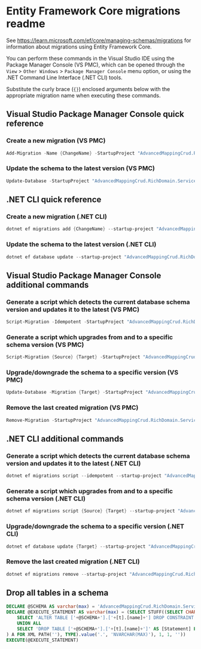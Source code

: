 # Entity Framework Core migrations readme

See <https://learn.microsoft.com/ef/core/managing-schemas/migrations> for information about migrations
using Entity Framework Core.

You can perform these commands in the Visual Studio IDE using the Package Manager Console (VS PMC), which can
be opened through the `View` > `Other Windows` > `Package Manager Console` menu option, or using the .NET
Command Line Interface (.NET CLI) tools.

Substitute the curly brace (`{}`) enclosed arguments below with the appropriate migration name when
executing these commands.

## Visual Studio Package Manager Console quick reference

### Create a new migration (VS PMC)

```powershell
Add-Migration -Name {ChangeName} -StartupProject "AdvancedMappingCrud.RichDomain.ServiceModel.Tests.Api" -Project "AdvancedMappingCrud.RichDomain.ServiceModel.Tests.Infrastructure"
```

### Update the schema to the latest version (VS PMC)

```powershell
Update-Database -StartupProject "AdvancedMappingCrud.RichDomain.ServiceModel.Tests.Api" -Project "AdvancedMappingCrud.RichDomain.ServiceModel.Tests.Infrastructure"
```

## .NET CLI quick reference

### Create a new migration (.NET CLI)

```powershell
dotnet ef migrations add {ChangeName} --startup-project "AdvancedMappingCrud.RichDomain.ServiceModel.Tests.Api" --project "AdvancedMappingCrud.RichDomain.ServiceModel.Tests.Infrastructure"
```

### Update the schema to the latest version (.NET CLI)

```powershell
dotnet ef database update --startup-project "AdvancedMappingCrud.RichDomain.ServiceModel.Tests.Api" --project "AdvancedMappingCrud.RichDomain.ServiceModel.Tests.Infrastructure"
```

## Visual Studio Package Manager Console additional commands

### Generate a script which detects the current database schema version and updates it to the latest (VS PMC)

```powershell
Script-Migration -Idempotent -StartupProject "AdvancedMappingCrud.RichDomain.ServiceModel.Tests.Api" -Project "AdvancedMappingCrud.RichDomain.ServiceModel.Tests.Infrastructure"
```

### Generate a script which upgrades from and to a specific schema version (VS PMC)

```powershell
Script-Migration {Source} {Target} -StartupProject "AdvancedMappingCrud.RichDomain.ServiceModel.Tests.Api" -Project "AdvancedMappingCrud.RichDomain.ServiceModel.Tests.Infrastructure"
```

### Upgrade/downgrade the schema to a specific version (VS PMC)

```powershell
Update-Database -Migration {Target} -StartupProject "AdvancedMappingCrud.RichDomain.ServiceModel.Tests.Api" -Project "AdvancedMappingCrud.RichDomain.ServiceModel.Tests.Infrastructure"
```

### Remove the last created migration (VS PMC)

```powershell
Remove-Migration -StartupProject "AdvancedMappingCrud.RichDomain.ServiceModel.Tests.Api" -Project "AdvancedMappingCrud.RichDomain.ServiceModel.Tests.Infrastructure"
```

## .NET CLI additional commands

### Generate a script which detects the current database schema version and updates it to the latest (.NET CLI)

```powershell
dotnet ef migrations script --idempotent --startup-project "AdvancedMappingCrud.RichDomain.ServiceModel.Tests.Api" --project "AdvancedMappingCrud.RichDomain.ServiceModel.Tests.Infrastructure"
```

### Generate a script which upgrades from and to a specific schema version (.NET CLI)

```powershell
dotnet ef migrations script {Source} {Target} --startup-project "AdvancedMappingCrud.RichDomain.ServiceModel.Tests.Api" --project "AdvancedMappingCrud.RichDomain.ServiceModel.Tests.Infrastructure"
```

### Upgrade/downgrade the schema to a specific version (.NET CLI)

```powershell
dotnet ef database update {Target} --startup-project "AdvancedMappingCrud.RichDomain.ServiceModel.Tests.Api" --project "AdvancedMappingCrud.RichDomain.ServiceModel.Tests.Infrastructure"
```

### Remove the last created migration (.NET CLI)

```powershell
dotnet ef migrations remove --startup-project "AdvancedMappingCrud.RichDomain.ServiceModel.Tests.Api" --project "AdvancedMappingCrud.RichDomain.ServiceModel.Tests.Infrastructure"
```

## Drop all tables in a schema

```sql
DECLARE @SCHEMA AS varchar(max) = 'AdvancedMappingCrud.RichDomain.ServiceModel.Tests'
DECLARE @EXECUTE_STATEMENT AS varchar(max) = (SELECT STUFF((SELECT CHAR(13) + CHAR(10) + [Statement] FROM (
    SELECT 'ALTER TABLE ['+@SCHEMA+'].['+[t].[name]+'] DROP CONSTRAINT ['+[fk].[name]+']' AS [Statement] FROM [sys].[foreign_keys] AS [fk] INNER JOIN [sys].[tables] AS [t] ON [t].[object_id] = [fk].[parent_object_id] INNER JOIN [sys].[schemas] AS [s] ON [s].[schema_id] = [t].[schema_id] WHERE [s].[name] = @SCHEMA
    UNION ALL
    SELECT 'DROP TABLE ['+@SCHEMA+'].['+[t].[name]+']' AS [Statement] FROM [sys].[tables] AS [t] INNER JOIN [sys].[schemas] AS [s] ON [s].[schema_id] = [t].[schema_id] WHERE [s].[name] = @SCHEMA
) A FOR XML PATH(''), TYPE).value('.', 'NVARCHAR(MAX)'), 1, 1, ''))
EXECUTE(@EXECUTE_STATEMENT)
```
